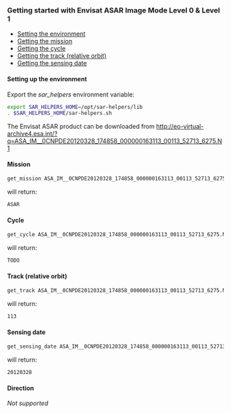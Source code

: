 ### Getting started with Envisat ASAR Image Mode Level 0 & Level 1

* [Setting the environment](#setting-environment)
* [Getting the mission](#getting-mission)
* [Getting the cycle](#getting-cycle)
* [Getting the track (relative orbit)](#getting-track)
* [Getting the sensing date](#getting-date)

#### <a name="setting-environment"></a>Setting up the environment

Export the _sar_helpers_ environment variable:

```bash
export SAR_HELPERS_HOME=/opt/sar-helpers/lib
. $SAR_HELPERS_HOME/sar-helpers.sh
```

The Envisat ASAR product can be downloaded from http://eo-virtual-archive4.esa.int/?q=ASA_IM__0CNPDE20120328_174858_000000163113_00113_52713_6275.N1

#### <a name="getting-mission"></a>Mission

```bash
get_mission ASA_IM__0CNPDE20120328_174858_000000163113_00113_52713_6275.N1
```

will return:

```bash
ASAR
```

#### <a name="getting-cycle"></a>Cycle

```bash
get_cycle ASA_IM__0CNPDE20120328_174858_000000163113_00113_52713_6275.N1
```

will return:

```bash
TODO
```

#### <a name="getting-track"></a>Track (relative orbit)

```bash
get_track ASA_IM__0CNPDE20120328_174858_000000163113_00113_52713_6275.N1
```

will return:

```bash
113
```

#### <a name="getting-date"></a>Sensing date

```bash
get_sensing_date ASA_IM__0CNPDE20120328_174858_000000163113_00113_52713_6275.N1
```

will return:

```bash
20120328
```

#### <a name="getting-direction"></a>Direction

*Not supported*

